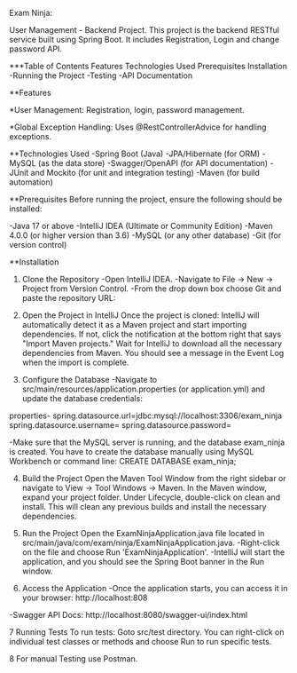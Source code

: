 Exam Ninja: 

User Management - Backend Project.
  This project is the backend RESTful service built using Spring Boot. It includes  Registration, Login and change password API.

***Table of Contents
Features
Technologies Used
Prerequisites
Installation
 -Running the Project
 -Testing
 -API Documentation

**Features

*User Management: Registration, login, password management.

*Global Exception Handling: Uses @RestControllerAdvice for handling exceptions.


**Technologies Used
-Spring Boot (Java)
-JPA/Hibernate (for ORM)
-MySQL (as the data store)
-Swagger/OpenAPI (for API documentation)
-JUnit and Mockito (for unit and integration testing)
-Maven (for build automation)

**Prerequisites
Before running the project, ensure the following should be installed:

-Java 17 or above
-IntelliJ IDEA (Ultimate or Community Edition)
-Maven 4.0.0 (or higher version than 3.6)
-MySQL (or any other database)
-Git (for version control)

**Installation
1. Clone the Repository
-Open IntelliJ IDEA.
-Navigate to File → New → Project from Version Control.
-From the drop down box choose Git and paste the repository URL:

2. Open the Project in IntelliJ
Once the project is cloned:
IntelliJ will automatically detect it as a Maven project and start importing dependencies. If not, click the notification at the bottom right that says "Import Maven projects."
Wait for IntelliJ to download all the necessary dependencies from Maven. You should see a message in the Event Log when the import is complete.

3. Configure the Database
-Navigate to src/main/resources/application.properties (or application.yml) and update the database credentials:

properties-
spring.datasource.url=jdbc:mysql://localhost:3306/exam_ninja
spring.datasource.username=<username-to-be-inserted>
spring.datasource.password=<password-to-be-inserted>

-Make sure that the MySQL server is running, and the database exam_ninja is created. You have to create the database manually using MySQL Workbench or command line:
CREATE DATABASE exam_ninja;

4. Build the Project
Open the Maven Tool Window from the right sidebar or navigate to View → Tool Windows → Maven.
In the Maven window, expand your project folder.
Under Lifecycle, double-click on clean and install. This will clean any previous builds and install the necessary dependencies.

5. Run the Project
Open the ExamNinjaApplication.java file located in src/main/java/com/exam/ninja/ExamNinjaApplication.java.
-Right-click on the file and choose Run 'ExamNinjaApplication'.
-IntelliJ will start the application, and you should see the Spring Boot banner in the Run window.

6. Access the Application
-Once the application starts, you can access it in your browser:
http://localhost:808

-Swagger API Docs: 
http://localhost:8080/swagger-ui/index.html

 7 Running Tests
To run tests:
Goto src/test directory.
You can right-click on individual test classes or methods and choose Run to run specific tests.

 8 For manual Testing use Postman.
